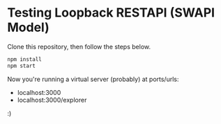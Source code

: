 # Testing Loopback RESTAPI (SWAPI Model)

Clone this repository, then follow the steps below.

```sh
npm install
npm start
```

Now you're running a virtual server (probably) at ports/urls:
- localhost:3000
- localhost:3000/explorer

:)

